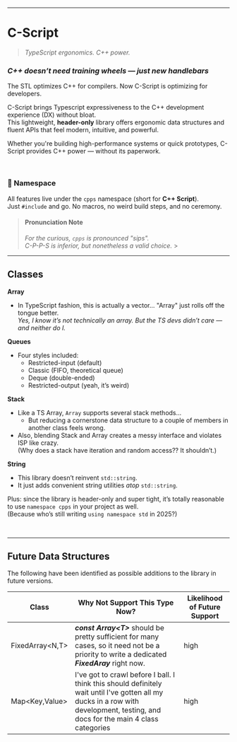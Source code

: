 <br>

---

# C-Script

> _TypeScript ergonomics. C++ power._

### _C++ doesn’t need training wheels — just new handlebars_

The STL optimizes C++ for compilers. Now C-Script is optimizing for developers.

C-Script brings Typescript expressiveness to the C++ development experience (DX) without bloat.  
This lightweight, **header-only** library offers ergonomic data structures and fluent APIs that feel modern, intuitive, and powerful.

Whether you're building high-performance systems or quick prototypes, C-Script provides C++ power — without its paperwork.

<br>

### 🧠 Namespace

All features live under the `cpps` namespace (short for **C++ Script**).  
Just `#include` and go. No macros, no weird build steps, and no ceremony.

> #### Pronunciation Note
>
> _For the curious, `cpps` is pronounced "sips".
> <br>
> C-P-P-S is inferior, but nonetheless a valid choice._ > <br>

---

## Classes

**Array**

- In TypeScript fashion, this is actually a vector... "Array" just rolls off the tongue better.  
  _Yes, I know it’s not technically an array. But the TS devs didn’t care — and neither do I._

**Queues**

- Four styles included:
  - Restricted-input (default)
  - Classic (FIFO, theoretical queue)
  - Deque (double-ended)
  - Restricted-output (yeah, it’s weird)

**Stack**

- Like a TS Array, `Array` supports several stack methods...
  - But reducing a cornerstone data structure to a couple of members in another class feels wrong.
- Also, blending Stack and Array creates a messy interface and violates ISP like crazy.  
  (Why does a stack have iteration and random access?? It shouldn’t.)

**String**

- This library doesn’t reinvent `std::string`.
- It just adds convenient string utilities _atop_ `std::string`.

Plus: since the library is header-only and super tight, it’s totally reasonable to use `namespace cpps` in your project as well.  
(Because who’s still writing `using namespace std` in 2025?)

<br>

---

## Future Data Structures

The following have been identified as possible additions to the library in future versions.

| **Class**        | **Why Not Support This Type Now?**                                                                                                                                               | Likelihood of Future Support |
| ---------------- | -------------------------------------------------------------------------------------------------------------------------------------------------------------------------------- | ---------------------------- |
| FixedArray<N,T\> | **_const Array<T\>_** should be pretty sufficient for many cases, so it need not be a priority to write a dedicated **_FixedAray</T>_** right now.                               | high                         |
| Map<Key,Value\>  | I've got to crawl before I ball. I think this should definitely wait until I've gotten all my ducks in a row with development, testing, and docs for the main 4 class categories | high                         |

